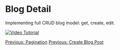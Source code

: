 # Blog Detail
Implementing full CRUD blog model: get, create, edit.

[![Video Tutorial](https://raw.githubusercontent.com/freenit-framework/frontend-tutorial/step/09/screenshot.png)](https://www.youtube.com/watch?v=0Rxglbt-6iI&list=PLpeJ1COhO5ak9X3UE85mlFZrrIxiPynKy&index=9)

[Previous: Pagination](https://github.com/freenit-framework/frontend-tutorial/tree/step/08)
[Previous: Create Blog Post](https://github.com/freenit-framework/frontend-tutorial/tree/step/10)
